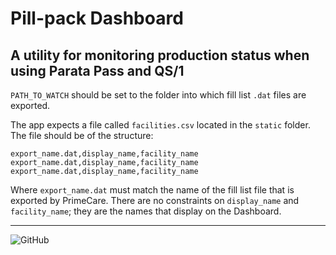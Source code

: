 # Pill-pack Dashboard
 ## A utility for monitoring production status when using Parata Pass and QS/1
 
 `PATH_TO_WATCH` should be set to the folder into which fill list `.dat` files are exported.
 
 The app expects a file called `facilities.csv` located in the `static` folder. The file should be of the structure:
 
    export_name.dat,display_name,facility_name
    export_name.dat,display_name,facility_name
    export_name.dat,display_name,facility_name
    
Where `export_name.dat` must match the name of the fill list file that is exported by PrimeCare. There are no constraints on `display_name` and `facility_name`; they are the names that display on the Dashboard.

---

![GitHub](https://img.shields.io/github/license/TRezendes/pill_pack_dashboard)
